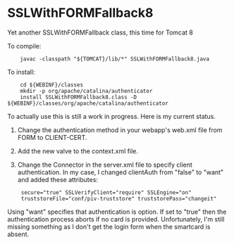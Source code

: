 # SSLWithFORMFallback8
Yet another SSLWithFORMFallback class, this time for Tomcat 8

To compile:

        javac -classpath "${TOMCAT}/lib/*" SSLWithFORMFallback8.java

To install:

        cd ${WEBINF}/classes
        mkdir -p org/apache/catalina/authenticator 
        install SSLWithFORMFallback8.class -D ${WEBINF}/classes/org/apache/catalina/authenticator

To actually use this is still a work in progress.  Here is my current status.

1. Change the authentication method in your webapp's web.xml file from FORM to CLIENT-CERT.
2. Add the new valve to the context.xml file.
3. Change the Connector in the server.xml file to specify client authentication.  In my case, I
changed clientAuth from "false" to "want" and added these attributes:

        secure="true" SSLVerifyClient="require" SSLEngine="on"
        truststoreFile="conf/piv-truststore" truststorePass="changeit"

Using "want" specifies that authentication is option.  If set to "true" then
the authentication process aborts if no card is provided.  Unfortunately, I'm
still missing something as I don't get the login form when the smartcard is absent.
